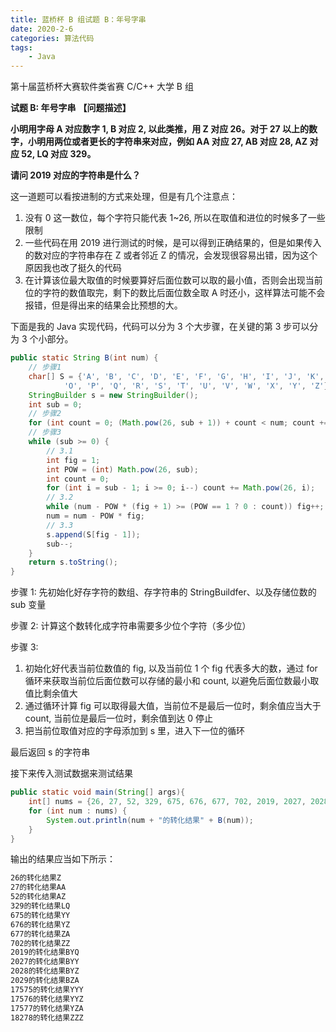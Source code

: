 ```yaml
---
title: 蓝桥杯 B 组试题 B：年号字串
date: 2020-2-6
categories: 算法代码
tags:
    - Java
---
```


第十届蓝桥杯大赛软件类省赛 C/C++ 大学 B 组

**试题 B: 年号字串**
**【问题描述】**

**小明用字母 A 对应数字 1, B 对应 2, 以此类推，用 Z 对应 26。对于 27 以上的数字，小明用两位或者更长的字符串来对应，例如 AA 对应 27, AB 对应 28, AZ 对应 52, LQ 对应 329。**

**请问 2019 对应的字符串是什么？**

这一道题可以看按进制的方式来处理，但是有几个注意点：

1. 没有 0 这一数位，每个字符只能代表 1~26, 所以在取值和进位的时候多了一些限制
2. 一些代码在用 2019 进行测试的时候，是可以得到正确结果的，但是如果传入的数对应的字符串存在 Z 或者邻近 Z 的情况，会发现很容易出错，因为这个原因我也改了挺久的代码
3. 在计算该位最大取值的时候要算好后面位数可以取的最小值，否则会出现当前位的字符的数值取完，剩下的数比后面位数全取 A 时还小，这样算法可能不会报错，但是得出来的结果会比预想的大。

<!-- more -->

下面是我的 Java 实现代码，代码可以分为 3 个大步骤，在关键的第 3 步可以分为 3 个小部分。

```Java
public static String B(int num) {
    // 步骤1
    char[] S = {'A', 'B', 'C', 'D', 'E', 'F', 'G', 'H', 'I', 'J', 'K', 'L', 'M', 'N',
            'O', 'P', 'Q', 'R', 'S', 'T', 'U', 'V', 'W', 'X', 'Y', 'Z'};
    StringBuilder s = new StringBuilder();
    int sub = 0;
    // 步骤2
    for (int count = 0; (Math.pow(26, sub + 1)) + count < num; count += Math.pow(26, sub)) sub++;
    // 步骤3
    while (sub >= 0) {
        // 3.1
        int fig = 1;
        int POW = (int) Math.pow(26, sub);
        int count = 0;
        for (int i = sub - 1; i >= 0; i--) count += Math.pow(26, i);
        // 3.2
        while (num - POW * (fig + 1) >= (POW == 1 ? 0 : count)) fig++;
        num = num - POW * fig;
        // 3.3
        s.append(S[fig - 1]);
        sub--;
    }
    return s.toString();
}
```

步骤 1: 先初始化好存字符的数组、存字符串的 StringBuildfer、以及存储位数的 sub 变量

步骤 2: 计算这个数转化成字符串需要多少位个字符（多少位）

步骤 3:
1. 初始化好代表当前位数值的 fig, 以及当前位 1 个 fig 代表多大的数，通过 for 循环来获取当前位后面位数可以存储的最小和 count, 以避免后面位数最小取值比剩余值大
2. 通过循环计算 fig 可以取得最大值，当前位不是最后一位时，剩余值应当大于 count, 当前位是最后一位时，剩余值到达 0 停止
3. 把当前位取值对应的字母添加到 s 里，进入下一位的循环

最后返回 s 的字符串

接下来传入测试数据来测试结果

```Java
public static void main(String[] args){
    int[] nums = {26, 27, 52, 329, 675, 676, 677, 702, 2019, 2027, 2028, 2029, 17575, 17576, 17577, 18278};
    for (int num : nums) {
        System.out.println(num + "的转化结果" + B(num));
    }
}
```

输出的结果应当如下所示：

```PowerShell
26的转化结果Z
27的转化结果AA
52的转化结果AZ
329的转化结果LQ
675的转化结果YY
676的转化结果YZ
677的转化结果ZA
702的转化结果ZZ
2019的转化结果BYQ
2027的转化结果BYY
2028的转化结果BYZ
2029的转化结果BZA
17575的转化结果YYY
17576的转化结果YYZ
17577的转化结果YZA
18278的转化结果ZZZ
```
